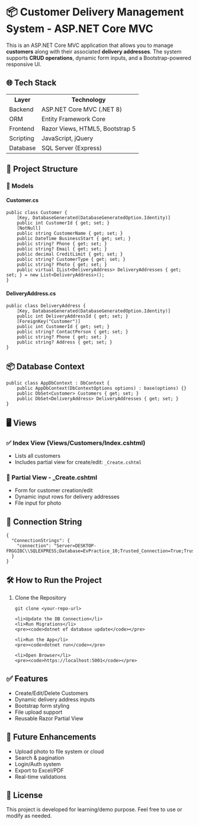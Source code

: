 <h1>📦 Customer Delivery Management System - ASP.NET Core MVC</h1>

<p>This is an ASP.NET Core MVC application that allows you to manage <strong>customers</strong> along with their associated <strong>delivery addresses</strong>. The system supports <strong>CRUD operations</strong>, dynamic form inputs, and a Bootstrap-powered responsive UI.</p>

<h2>🌐 Tech Stack</h2>
<table>
    <tr><th>Layer</th><th>Technology</th></tr>
    <tr><td>Backend</td><td>ASP.NET Core MVC (.NET 8)</td></tr>
    <tr><td>ORM</td><td>Entity Framework Core</td></tr>
    <tr><td>Frontend</td><td>Razor Views, HTML5, Bootstrap 5</td></tr>
    <tr><td>Scripting</td><td>JavaScript, jQuery</td></tr>
    <tr><td>Database</td><td>SQL Server (Express)</td></tr>
</table>

<h2>📁 Project Structure</h2>

<h3>🧾 Models</h3>

<h4>Customer.cs</h4>
<pre><code>public class Customer {
    [Key, DatabaseGenerated(DatabaseGeneratedOption.Identity)]
    public int CustomerId { get; set; }
    [NotNull]
    public string CustomerName { get; set; }
    public DateTime BusinessStart { get; set; }
    public string? Phone { get; set; }
    public string? Email { get; set; }
    public decimal CreditLimit { get; set; }
    public string? CustomerType { get; set; }
    public string? Photo { get; set; }
    public virtual IList&lt;DeliveryAddress&gt; DeliveryAddresses { get; set; } = new List&lt;DeliveryAddress&gt;();
}
</code></pre>

<h4>DeliveryAddress.cs</h4>
<pre><code>public class DeliveryAddress {
    [Key, DatabaseGenerated(DatabaseGeneratedOption.Identity)]
    public int DeliveryAddressId { get; set; }
    [ForeignKey("Customer")]
    public int CustomerId { get; set; }
    public string? ContactPerson { get; set; }
    public string? Phone { get; set; }
    public string? Address { get; set; }
}
</code></pre>

<h2>📦 Database Context</h2>
<pre><code>public class AppDbContext : DbContext {
    public AppDbContext(DbContextOptions options) : base(options) {}
    public DbSet&lt;Customer&gt; Customers { get; set; }
    public DbSet&lt;DeliveryAddress&gt; DeliveryAddresses { get; set; }
}
</code></pre>

<h2>🖥️ Views</h2>

<h3>✅ Index View (Views/Customers/Index.cshtml)</h3>
<ul>
    <li>Lists all customers</li>
    <li>Includes partial view for create/edit: <code>_Create.cshtml</code></li>
</ul>

<h3>🧩 Partial View - _Create.cshtml</h3>
<ul>
    <li>Form for customer creation/edit</li>
    <li>Dynamic input rows for delivery addresses</li>
    <li>File input for photo</li>
</ul>

<h2>🔌 Connection String</h2>
<pre><code>{
  "ConnectionStrings": {
    "connection": "Server=DESKTOP-FRGGIBC\\SQLEXPRESS;Database=EvPractice_10;Trusted_Connection=True;TrustServerCertificate=True;MultipleActiveResultSets=True"
  }
}
</code></pre>

<h2>🛠️ How to Run the Project</h2>
<ol>
    <li>Clone the Repository</li>
    <pre><code>git clone &lt;your-repo-url&gt;</code></pre>

    <li>Update the DB Connection</li>
    <li>Run Migrations</li>
    <pre><code>dotnet ef database update</code></pre>

    <li>Run the App</li>
    <pre><code>dotnet run</code></pre>

    <li>Open Browser</li>
    <pre><code>https://localhost:5001</code></pre>
</ol>

<h2>✅ Features</h2>
<ul>
    <li>Create/Edit/Delete Customers</li>
    <li>Dynamic delivery address inputs</li>
    <li>Bootstrap form styling</li>
    <li>File upload support</li>
    <li>Reusable Razor Partial View</li>
</ul>

<h2>🔮 Future Enhancements</h2>
<ul>
    <li>Upload photo to file system or cloud</li>
    <li>Search & pagination</li>
    <li>Login/Auth system</li>
    <li>Export to Excel/PDF</li>
    <li>Real-time validations</li>
</ul>

<h2>📜 License</h2>
<p>This project is developed for learning/demo purpose. Feel free to use or modify as needed.</p>

